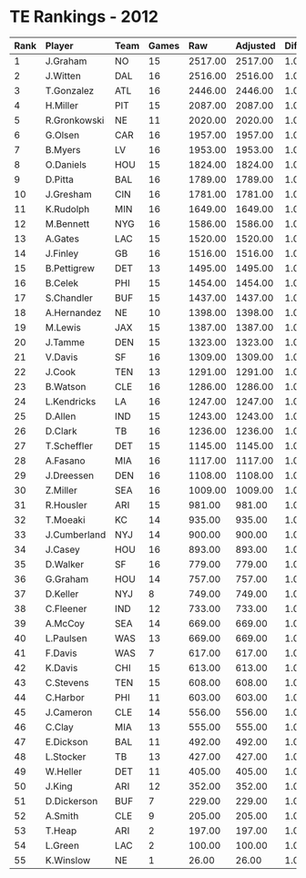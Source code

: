 # TE Rankings - 2012

| Rank | Player       | Team | Games | Raw     | Adjusted | Difficulty | Avg/Game | Typical | Consistency | Trend    |
| :----| :------------| :----| :-----| :-------| :--------| :----------| :--------| :-------| :-----------| :--------|
| 1    | J.Graham     | NO   | 15    | 2517.00 | 2517.00  | 1.000      | 167.80   | 169.00  | 8/1/6       | +110.5%  |
| 2    | J.Witten     | DAL  | 16    | 2516.00 | 2516.00  | 1.000      | 157.25   | 154.50  | 9/2/5       | +108.3%  |
| 3    | T.Gonzalez   | ATL  | 16    | 2446.00 | 2446.00  | 1.000      | 152.88   | 150.50  | 8/2/6       | +159.2%  |
| 4    | H.Miller     | PIT  | 15    | 2087.00 | 2087.00  | 1.000      | 139.13   | 135.00  | 6/2/7       | +90.0%   |
| 5    | R.Gronkowski | NE   | 11    | 2020.00 | 2020.00  | 1.000      | 183.64   | 185.00  | 5/1/5       | +152.7%  |
| 6    | G.Olsen      | CAR  | 16    | 1957.00 | 1957.00  | 1.000      | 122.31   | 115.00  | 7/2/7       | +120.8%  |
| 7    | B.Myers      | LV   | 16    | 1953.00 | 1953.00  | 1.000      | 122.06   | 117.00  | 8/2/6       | +169.9%  |
| 8    | O.Daniels    | HOU  | 15    | 1824.00 | 1824.00  | 1.000      | 121.60   | 126.50  | 7/3/5       | +90.5%   |
| 9    | D.Pitta      | BAL  | 16    | 1789.00 | 1789.00  | 1.000      | 111.81   | 115.00  | 9/0/7       | +301.1%  |
| 10   | J.Gresham    | CIN  | 16    | 1781.00 | 1781.00  | 1.000      | 111.31   | 112.50  | 8/1/7       | +98.8%   |
| 11   | K.Rudolph    | MIN  | 16    | 1649.00 | 1649.00  | 1.000      | 103.06   | 106.00  | 7/0/9       | +287.9%  |
| 12   | M.Bennett    | NYG  | 16    | 1586.00 | 1586.00  | 1.000      | 99.12    | 106.00  | 10/0/6      | +189.7%  |
| 13   | A.Gates      | LAC  | 15    | 1520.00 | 1520.00  | 1.000      | 101.33   | 95.00   | 7/2/6       | +129.9%  |
| 14   | J.Finley     | GB   | 16    | 1516.00 | 1516.00  | 1.000      | 94.75    | 93.50   | 7/1/8       | +154.2%  |
| 15   | B.Pettigrew  | DET  | 13    | 1495.00 | 1495.00  | 1.000      | 115.00   | 116.50  | 6/0/7       | +117.2%  |
| 16   | B.Celek      | PHI  | 15    | 1454.00 | 1454.00  | 1.000      | 96.93    | 92.00   | 7/1/7       | +119.1%  |
| 17   | S.Chandler   | BUF  | 15    | 1437.00 | 1437.00  | 1.000      | 95.80    | 92.00   | 7/2/6       | +182.3%  |
| 18   | A.Hernandez  | NE   | 10    | 1398.00 | 1398.00  | 1.000      | 139.80   | 130.50  | 5/0/5       | +232.8%  |
| 19   | M.Lewis      | JAX  | 15    | 1387.00 | 1387.00  | 1.000      | 92.47    | 87.00   | 7/2/6       | +162.2%  |
| 20   | J.Tamme      | DEN  | 15    | 1323.00 | 1323.00  | 1.000      | 88.20    | 90.00   | 8/1/6       | +176.5%  |
| 21   | V.Davis      | SF   | 16    | 1309.00 | 1309.00  | 1.000      | 81.81    | 97.00   | 11/0/5      | +471.3%  |
| 22   | J.Cook       | TEN  | 13    | 1291.00 | 1291.00  | 1.000      | 99.31    | 95.50   | 5/2/6       | INACTIVE |
| 23   | B.Watson     | CLE  | 16    | 1286.00 | 1286.00  | 1.000      | 80.38    | 75.00   | 9/0/7       | +182.7%  |
| 24   | L.Kendricks  | LA   | 16    | 1247.00 | 1247.00  | 1.000      | 77.94    | 68.50   | 6/3/7       | +111.0%  |
| 25   | D.Allen      | IND  | 15    | 1243.00 | 1243.00  | 1.000      | 82.87    | 88.00   | 9/0/6       | +138.1%  |
| 26   | D.Clark      | TB   | 16    | 1236.00 | 1236.00  | 1.000      | 77.25    | 77.00   | 9/1/6       | +241.4%  |
| 27   | T.Scheffler  | DET  | 15    | 1145.00 | 1145.00  | 1.000      | 76.33    | 73.50   | 6/0/9       | +156.8%  |
| 28   | A.Fasano     | MIA  | 16    | 1117.00 | 1117.00  | 1.000      | 69.81    | 62.50   | 7/1/8       | +191.9%  |
| 29   | J.Dreessen   | DEN  | 16    | 1108.00 | 1108.00  | 1.000      | 69.25    | 77.50   | 9/1/6       | +239.7%  |
| 30   | Z.Miller     | SEA  | 16    | 1009.00 | 1009.00  | 1.000      | 63.06    | 68.00   | 8/1/7       | +140.9%  |
| 31   | R.Housler    | ARI  | 15    | 981.00  | 981.00   | 1.000      | 65.40    | 66.50   | 7/1/7       | +430.0%  |
| 32   | T.Moeaki     | KC   | 14    | 935.00  | 935.00   | 1.000      | 66.79    | 71.00   | 8/1/5       | +210.1%  |
| 33   | J.Cumberland | NYJ  | 14    | 900.00  | 900.00   | 1.000      | 64.29    | 60.00   | 6/1/7       | +266.3%  |
| 34   | J.Casey      | HOU  | 16    | 893.00  | 893.00   | 1.000      | 55.81    | 58.00   | 10/0/6      | +225.2%  |
| 35   | D.Walker     | SF   | 16    | 779.00  | 779.00   | 1.000      | 48.69    | 46.50   | 9/0/7       | +594.9%  |
| 36   | G.Graham     | HOU  | 14    | 757.00  | 757.00   | 1.000      | 54.07    | 40.50   | 7/0/7       | +494.5%  |
| 37   | D.Keller     | NYJ  | 8     | 749.00  | 749.00   | 1.000      | 93.62    | 106.50  | 5/0/3       | INACTIVE |
| 38   | C.Fleener    | IND  | 12    | 733.00  | 733.00   | 1.000      | 61.08    | 62.00   | 7/1/4       | +233.7%  |
| 39   | A.McCoy      | SEA  | 14    | 669.00  | 669.00   | 1.000      | 47.79    | 35.00   | 7/0/7       | +861.9%  |
| 40   | L.Paulsen    | WAS  | 13    | 669.00  | 669.00   | 1.000      | 51.46    | 56.00   | 8/0/5       | +481.1%  |
| 41   | F.Davis      | WAS  | 7     | 617.00  | 617.00   | 1.000      | 88.14    | 82.00   | 3/1/3       | INACTIVE |
| 42   | K.Davis      | CHI  | 15    | 613.00  | 613.00   | 1.000      | 40.87    | 38.00   | 7/0/8       | +408.5%  |
| 43   | C.Stevens    | TEN  | 15    | 608.00  | 608.00   | 1.000      | 40.53    | 36.00   | 8/0/7       | +231.4%  |
| 44   | C.Harbor     | PHI  | 11    | 603.00  | 603.00   | 1.000      | 54.82    | 44.50   | 6/0/5       | +273.5%  |
| 45   | J.Cameron    | CLE  | 14    | 556.00  | 556.00   | 1.000      | 39.71    | 34.50   | 7/0/7       | +446.5%  |
| 46   | C.Clay       | MIA  | 13    | 555.00  | 555.00   | 1.000      | 42.69    | 28.50   | 7/0/6       | +747.1%  |
| 47   | E.Dickson    | BAL  | 11    | 492.00  | 492.00   | 1.000      | 44.73    | 34.50   | 6/1/4       | +161.2%  |
| 48   | L.Stocker    | TB   | 13    | 427.00  | 427.00   | 1.000      | 32.85    | 30.00   | 7/0/6       | +344.7%  |
| 49   | W.Heller     | DET  | 11    | 405.00  | 405.00   | 1.000      | 36.82    | 34.00   | 6/0/5       | +660.4%  |
| 50   | J.King       | ARI  | 12    | 352.00  | 352.00   | 1.000      | 29.33    | 31.00   | 7/0/5       | +240.0%  |
| 51   | D.Dickerson  | BUF  | 7     | 229.00  | 229.00   | 1.000      | 32.71    | 30.50   | 5/0/2       | +1146.2% |
| 52   | A.Smith      | CLE  | 9     | 205.00  | 205.00   | 1.000      | 22.78    | 20.00   | 6/0/3       | +302.4%  |
| 53   | T.Heap       | ARI  | 2     | 197.00  | 197.00   | 1.000      | 98.50    | 98.50   | 1/0/1       | INACTIVE |
| 54   | L.Green      | LAC  | 2     | 100.00  | 100.00   | 1.000      | 50.00    | 50.00   | 1/0/1       | INACTIVE |
| 55   | K.Winslow    | NE   | 1     | 26.00   | 26.00    | 1.000      | 26.00    | 26.00   | 0/1/0       | INACTIVE |

